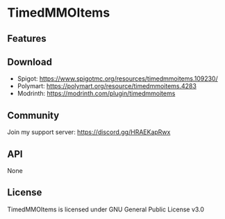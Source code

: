 # TimedMMOItems

## Features

## Download

- Spigot: https://www.spigotmc.org/resources/timedmmoitems.109230/
- Polymart: https://polymart.org/resource/timedmmoitems.4283
- Modrinth: https://modrinth.com/plugin/timedmmoitems

## Community

Join my support server: https://discord.gg/HRAEKapRwx

## API

None

## License

TimedMMOItems is licensed under GNU General Public License v3.0
